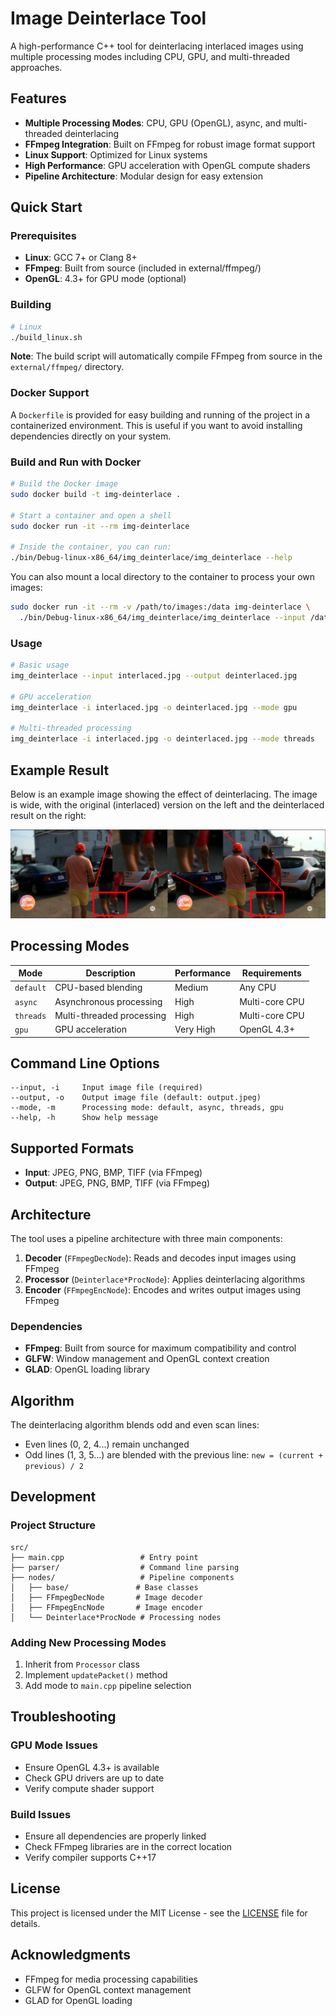 # Image Deinterlace Tool

A high-performance C++ tool for deinterlacing interlaced images using multiple processing modes including CPU, GPU, and multi-threaded approaches.

## Features

- **Multiple Processing Modes**: CPU, GPU (OpenGL), async, and multi-threaded deinterlacing
- **FFmpeg Integration**: Built on FFmpeg for robust image format support
- **Linux Support**: Optimized for Linux systems
- **High Performance**: GPU acceleration with OpenGL compute shaders
- **Pipeline Architecture**: Modular design for easy extension

## Quick Start

### Prerequisites

- **Linux**: GCC 7+ or Clang 8+
- **FFmpeg**: Built from source (included in external/ffmpeg/)
- **OpenGL**: 4.3+ for GPU mode (optional)

### Building

```bash
# Linux
./build_linux.sh
```

**Note**: The build script will automatically compile FFmpeg from source in the `external/ffmpeg/` directory.

### Docker Support

A `Dockerfile` is provided for easy building and running of the project in a containerized environment. This is useful if you want to avoid installing dependencies directly on your system.

### Build and Run with Docker

```bash
# Build the Docker image
sudo docker build -t img-deinterlace .

# Start a container and open a shell
sudo docker run -it --rm img-deinterlace

# Inside the container, you can run:
./bin/Debug-linux-x86_64/img_deinterlace/img_deinterlace --help
```

You can also mount a local directory to the container to process your own images:

```bash
sudo docker run -it --rm -v /path/to/images:/data img-deinterlace \
  ./bin/Debug-linux-x86_64/img_deinterlace/img_deinterlace --input /data/in.jpg --output /data/out.jpg
```

### Usage

```bash
# Basic usage
img_deinterlace --input interlaced.jpg --output deinterlaced.jpg

# GPU acceleration
img_deinterlace -i interlaced.jpg -o deinterlaced.jpg --mode gpu

# Multi-threaded processing
img_deinterlace -i interlaced.jpg -o deinterlaced.jpg --mode threads
```

## Example Result

Below is an example image showing the effect of deinterlacing. The image is wide, with the original (interlaced) version on the left and the deinterlaced result on the right:

![Deinterlacing Example](examples/example1.jpg)

## Processing Modes

| Mode | Description | Performance | Requirements |
|------|-------------|-------------|--------------|
| `default` | CPU-based blending | Medium | Any CPU |
| `async` | Asynchronous processing | High | Multi-core CPU |
| `threads` | Multi-threaded processing | High | Multi-core CPU |
| `gpu` | GPU acceleration | Very High | OpenGL 4.3+ |

## Command Line Options

```
--input, -i     Input image file (required)
--output, -o    Output image file (default: output.jpeg)
--mode, -m      Processing mode: default, async, threads, gpu
--help, -h      Show help message
```

## Supported Formats

- **Input**: JPEG, PNG, BMP, TIFF (via FFmpeg)
- **Output**: JPEG, PNG, BMP, TIFF (via FFmpeg)

## Architecture

The tool uses a pipeline architecture with three main components:

1. **Decoder** (`FFmpegDecNode`): Reads and decodes input images using FFmpeg
2. **Processor** (`Deinterlace*ProcNode`): Applies deinterlacing algorithms
3. **Encoder** (`FFmpegEncNode`): Encodes and writes output images using FFmpeg

### Dependencies

- **FFmpeg**: Built from source for maximum compatibility and control
- **GLFW**: Window management and OpenGL context creation
- **GLAD**: OpenGL loading library

## Algorithm

The deinterlacing algorithm blends odd and even scan lines:
- Even lines (0, 2, 4...) remain unchanged
- Odd lines (1, 3, 5...) are blended with the previous line: `new = (current + previous) / 2`

## Development

### Project Structure
```
src/
├── main.cpp                 # Entry point
├── parser/                  # Command line parsing
├── nodes/                   # Pipeline components
│   ├── base/               # Base classes
│   ├── FFmpegDecNode       # Image decoder
│   ├── FFmpegEncNode       # Image encoder
│   └── Deinterlace*ProcNode # Processing nodes
```

### Adding New Processing Modes

1. Inherit from `Processor` class
2. Implement `updatePacket()` method
3. Add mode to `main.cpp` pipeline selection

## Troubleshooting

### GPU Mode Issues
- Ensure OpenGL 4.3+ is available
- Check GPU drivers are up to date
- Verify compute shader support

### Build Issues
- Ensure all dependencies are properly linked
- Check FFmpeg libraries are in the correct location
- Verify compiler supports C++17

## License

This project is licensed under the MIT License - see the [LICENSE](LICENSE) file for details.

## Acknowledgments

- FFmpeg for media processing capabilities
- GLFW for OpenGL context management
- GLAD for OpenGL loading
